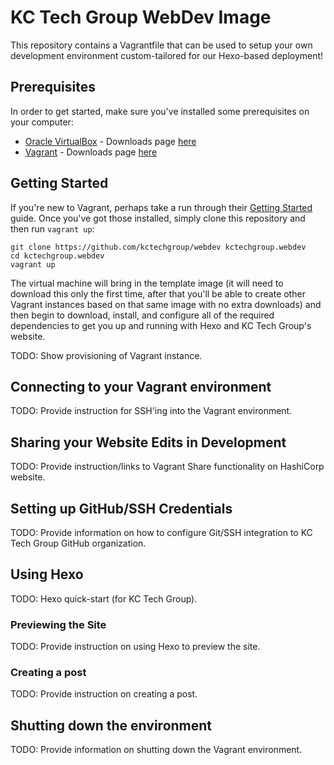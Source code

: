# KC Tech Group WebDev Image
This repository contains a Vagrantfile that can be used to setup your own development environment custom-tailored for our Hexo-based deployment!  

## Prerequisites

In order to get started, make sure you've installed some prerequisites on your computer:

* [Oracle VirtualBox](https://virtualbox.org) - Downloads page [here](https://www.virtualbox.org/wiki/Downloads)
* [Vagrant](https://vagrantup.com) - Downloads page [here](https://www.vagrantup.com/downloads.html)

## Getting Started

If you're new to Vagrant, perhaps take a run through their [Getting Started](https://www.vagrantup.com/intro/getting-started/index.html) guide.  Once you've got those installed, simply clone this repository and then run `vagrant up`:

```shell
git clone https://github.com/kctechgroup/webdev kctechgroup.webdev
cd kctechgroup.webdev
vagrant up
```

The virtual machine will bring in the template image (it will need to download this only the first time, after that you'll be able to create other Vagrant instances based on that same image with no extra downloads) and then begin to download, install, and configure all of the required dependencies to get you up and running with Hexo and KC Tech Group's website.  

TODO: Show provisioning of Vagrant instance.

## Connecting to your Vagrant environment

TODO: Provide instruction for SSH'ing into the Vagrant environment.

## Sharing your Website Edits in Development

TODO: Provide instruction/links to Vagrant Share functionality on HashiCorp website.

## Setting up GitHub/SSH Credentials

TODO: Provide information on how to configure Git/SSH integration to KC Tech Group GitHub organization.

## Using Hexo

TODO: Hexo quick-start (for KC Tech Group).

### Previewing the Site

TODO: Provide instruction on using Hexo to preview the site.

### Creating a post

TODO: Provide instruction on creating a post.

## Shutting down the environment

TODO: Provide information on shutting down the Vagrant environment.

